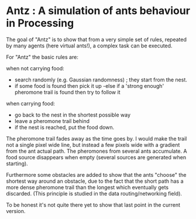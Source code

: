 # Antz : A simulation of ants behaviour in Processing

The goal of "Antz" is to show that from a very simple set of rules, repeated by many
agents (here virtual ants!), a complex task can be executed.

For "Antz" the basic rules are:

when not carrying food:
- search randomly (e.g. Gaussian randomness) ; they start from the nest.
- if some food is found then pick it up
 -else if a 'strong enough' pheromone trail is found then try to follow it

when carrying food:
- go back to the nest in the shortest possible way
- leave a pheromone trail behind
- if the nest is reached, put the food down.

The pheromone trail fades away as the time goes by. I would make the trail not a single
pixel wide line, but instead a few pixels wide with a gradient from the ant actual path.
The pheromones from several ants accumulate.
A food source disappears when empty (several sources are generated when starting).

Furthermore some obstacles are added to show that the ants "choose" the shortest way
around an obstacle, due to the fact that the short path has a more dense pheromone
trail than the longest which eventually gets discarded. (This principle is studied
in the data routing/networking field).

To be honest it's not quite there yet to show that last point in the current version.
